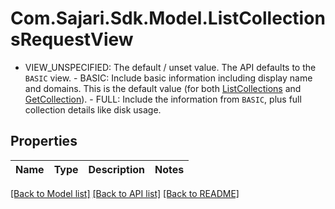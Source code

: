 # Com.Sajari.Sdk.Model.ListCollectionsRequestView
 - VIEW_UNSPECIFIED: The default / unset value. The API defaults to the `BASIC` view.  - BASIC: Include basic information including display name and domains. This is the default value (for both [ListCollections](/docs/api#operation/ListCollections) and [GetCollection](/docs/api#operation/GetCollection)).  - FULL: Include the information from `BASIC`, plus full collection details like disk usage.

## Properties

Name | Type | Description | Notes
------------ | ------------- | ------------- | -------------

[[Back to Model list]](../README.md#documentation-for-models) [[Back to API list]](../README.md#documentation-for-api-endpoints) [[Back to README]](../README.md)

